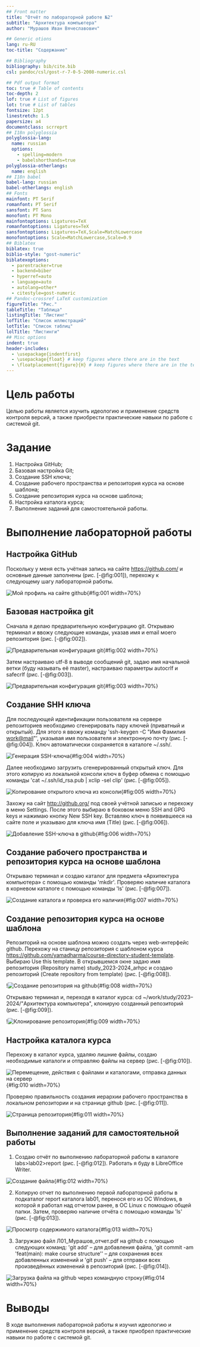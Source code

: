 ```yaml
---
## Front matter
title: "Отчёт по лабораторной работе №2"
subtitle: "Архитектура компьютера"
author: "Мурашов Иван Вячеславович"

## Generic otions
lang: ru-RU
toc-title: "Содержание"

## Bibliography
bibliography: bib/cite.bib
csl: pandoc/csl/gost-r-7-0-5-2008-numeric.csl

## Pdf output format
toc: true # Table of contents
toc-depth: 2
lof: true # List of figures
lot: true # List of tables
fontsize: 12pt
linestretch: 1.5
papersize: a4
documentclass: scrreprt
## I18n polyglossia
polyglossia-lang:
  name: russian
  options:
	- spelling=modern
	- babelshorthands=true
polyglossia-otherlangs:
  name: english
## I18n babel
babel-lang: russian
babel-otherlangs: english
## Fonts
mainfont: PT Serif
romanfont: PT Serif
sansfont: PT Sans
monofont: PT Mono
mainfontoptions: Ligatures=TeX
romanfontoptions: Ligatures=TeX
sansfontoptions: Ligatures=TeX,Scale=MatchLowercase
monofontoptions: Scale=MatchLowercase,Scale=0.9
## Biblatex
biblatex: true
biblio-style: "gost-numeric"
biblatexoptions:
  - parentracker=true
  - backend=biber
  - hyperref=auto
  - language=auto
  - autolang=other*
  - citestyle=gost-numeric
## Pandoc-crossref LaTeX customization
figureTitle: "Рис."
tableTitle: "Таблица"
listingTitle: "Листинг"
lofTitle: "Список иллюстраций"
lotTitle: "Список таблиц"
lolTitle: "Листинги"
## Misc options
indent: true
header-includes:
  - \usepackage{indentfirst}
  - \usepackage{float} # keep figures where there are in the text
  - \floatplacement{figure}{H} # keep figures where there are in the text
---
```


# Цель работы

Целью работы является изучить идеологию и применение средств контроля версий, а также приобрести практические навыки по работе с системой git.

# Задание

1. Настройка GitHub;
2. Базовая настройка Git;
3. Создание SSH ключа;
4. Создание рабочего пространства и репозитория курса на основе шаблона;
5. Создание репозитория курса на основе шаблона;
6. Настройка каталога курса;
7. Выполнение заданий для самостоятельной работы.

# Выполнение лабораторной работы

## Настройка GitHub

Поскольку у меня есть учётная запись на сайте https://github.com/ и основные данные заполнены (рис. [-@fig:001]), перехожу к следующему шагу лабораторной работы. 

![Мой профиль на сайте github](image/1.png){#fig:001 width=70%}

## Базовая настройка git

Сначала я делаю предварительную конфигурацию git. Открываю терминал и ввожу следующие команды, указав имя и email моего репозитория (рис. [-@fig:002]).

![Предварительная конфигурация git](image/2.png){#fig:002 width=70%}

Затем настраиваю utf-8 в выводе сообщений git, задаю имя начальной ветки (буду называть её master), настраиваю параметры autocrlf и safecrlf (рис. [-@fig:003]).

![Предварительная конфигурация git](image/3.png){#fig:003 width=70%}

## Создание SHH ключа

Для последующей идентификации пользователя на сервере репозиториев необходимо сгенерировать пару ключей (приватный и открытый). Для этого я ввожу команду 'ssh-keygen -C "Имя Фамилия <work@mail>"', указывая имя пользователя и электронную почту (рис. [-@fig:004]). Ключ автоматически сохраняется в каталоге ~/.ssh/.

![Генерация SSH-ключа](image/4.png){#fig:004 width=70%}

Далее необходимо загрузить сгенерированный открытый ключ. Для этого копирую из локальной консоли ключ в буфер обмена с помощью команды 'cat ~/.ssh/id_rsa.pub | xclip -sel clip' (рис. [-@fig:005]).

![Копирование открытого ключа из консоли](image/5.png){#fig:005 width=70%} 

Захожу на сайт http://github.org/ под своей учётной записью и перехожу в меню Settings. После этого выбираю в боковом меню SSH and GPG keys и нажимаю кнопку New SSH key. Вставляю ключ в появившееся на сайте поле и указываю для ключа имя (Title) (рис. [-@fig:006]). 

![Добавление SSH-ключа в github](image/6.png){#fig:006 width=70%}

## Cоздание рабочего пространства и репозитория курса на основе шаблона 

Открываю терминал и создаю каталог для предмета «Архитектура компьютера» с помощью команды 'mkdir'. Проверяю наличие каталога в корневом каталоге с помощью команды 'ls' (рис. [-@fig:007]). 

![Создание каталога и проверка его наличия](image/7.png){#fig:007 width=70%}

## Создание репозитория курса на основе шаблона 

Репозиторий на основе шаблона можно создать через web-интерфейс github. Перехожу на станицу репозитория с шаблоном курса https://github.com/yamadharma/course-directory-student-template. Выбираю Use this template. В открывшемся окне задаю имя репозитория (Repository name) study_2023-2024_arhpc и создаю репозиторий (Create repository from template) (рис. [-@fig:008]). 

!![Создание репозитория на github](image/8.png){#fig:008 width=70%}

Открываю терминал и, переходя в каталог курса: cd ~/work/study/2023–2024/"Архитектура компьютера",  клонирую созданный репозиторий (рис. [-@fig:009]). 

!![Клонирование репозитория](image/9.png){#fig:009 width=70%}

## Настройка каталога курса

Перехожу в каталог курса, удаляю лишние файлы, создаю необходимые каталоги и отправляю файлы на сервер (рис. [-@fig:010]).

![Перемещение, действия с файлами и каталогами, отправка данных на сервер](image/10.png){#fig:010 width=70%} 

Проверяю правильность создания иерархии рабочего пространства в локальном репозитории и на странице github (рис. [-@fig:011]).

![Страница репозитория](image/11.png){#fig:011 width=70%}

## Выполнение заданий для самостоятельной работы

1. Создаю отчёт по выполнению лабораторной работы в каталоге labs>lab02>report (рис. [-@fig:012]). Работать я буду в LibreOffice Writer. 

![Создание файла](image/12.png){#fig:012 width=70%}

2. Копирую отчет по выполнению первой лабораторной работы в подкаталог report каталога lab01, перенося его из ОС Windows, в которой я работал над отчетом ранее, в OC Linux с помощью общей папки. Затем, проверяю наличие отчёта с помощью команды 'ls' (рис. [-@fig:013]).

![Просмотр содержимого каталога](image/13.png){#fig:013 width=70%}

3. Загружаю файл Л01_Мурашов_отчет.pdf  на github с помощью следующих команд: 'git add' – для добавления файла, 'git commit -am 'feat(main): make course structure'' – для сохранения всех добавленных изменений и 'git push' – для отправки всех произведённых изменений в репозиторий (рис. [-@fig:014]). 

![Загрузка файла на github через командную строку](image/14.png){#fig:014 width=70%}

# Выводы

В ходе выполнения лабораторной работы я изучил идеологию и применение средств контроля версий, а также приобрел практические навыки по работе с системой git.

